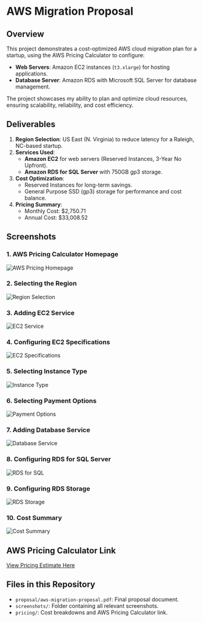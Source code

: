 # AWS Migration Proposal

## Overview
This project demonstrates a cost-optimized AWS cloud migration plan for a startup, using the AWS Pricing Calculator to configure:
- **Web Servers**: Amazon EC2 instances (`t3.xlarge`) for hosting applications.
- **Database Server**: Amazon RDS with Microsoft SQL Server for database management.

The project showcases my ability to plan and optimize cloud resources, ensuring scalability, reliability, and cost efficiency.

## Deliverables
1. **Region Selection**: US East (N. Virginia) to reduce latency for a Raleigh, NC-based startup.
2. **Services Used**:
   - **Amazon EC2** for web servers (Reserved Instances, 3-Year No Upfront).
   - **Amazon RDS for SQL Server** with 750GB gp3 storage.
3. **Cost Optimization**:
   - Reserved Instances for long-term savings.
   - General Purpose SSD (gp3) storage for performance and cost balance.
4. **Pricing Summary**:
   - Monthly Cost: $2,750.71
   - Annual Cost: $33,008.52

## Screenshots
### 1. AWS Pricing Calculator Homepage
![AWS Pricing Homepage](screenshots/1AWS_Pricing_Home.png)

### 2. Selecting the Region
![Region Selection](screenshots/2Region_Select.png)

### 3. Adding EC2 Service
![EC2 Service](screenshots/3EC2_Service.png)

### 4. Configuring EC2 Specifications
![EC2 Specifications](screenshots/4EC2_Specs.png)

### 5. Selecting Instance Type
![Instance Type](screenshots/5Instance_type.png)

### 6. Selecting Payment Options
![Payment Options](screenshots/6Payment_Options.png)

### 7. Adding Database Service
![Database Service](screenshots/7Database_Service.png)

### 8. Configuring RDS for SQL Server
![RDS for SQL](screenshots/8RDS_For_SQL.png)

### 9. Configuring RDS Storage
![RDS Storage](screenshots/9RDS_Storage.png)

### 10. Cost Summary
![Cost Summary](screenshots/10Cost_Summary.png)

## AWS Pricing Calculator Link
[View Pricing Estimate Here](YOUR_SHAREABLE_LINK_HERE)

## Files in this Repository
- `proposal/aws-migration-proposal.pdf`: Final proposal document.
- `screenshots/`: Folder containing all relevant screenshots.
- `pricing/`: Cost breakdowns and AWS Pricing Calculator link.
